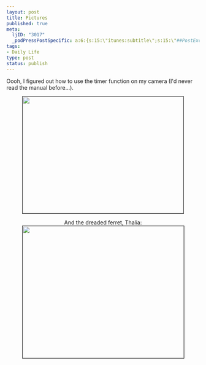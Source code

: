 ```yaml
--- 
layout: post
title: Pictures
published: true
meta: 
  ljID: "3017"
  _podPressPostSpecific: a:6:{s:15:\"itunes:subtitle\";s:15:\"##PostExcerpt##\";s:14:\"itunes:summary\";s:15:\"##PostExcerpt##\";s:15:\"itunes:keywords\";s:17:\"##WordPressCats##\";s:13:\"itunes:author\";s:10:\"##Global##\";s:15:\"itunes:explicit\";s:2:\"No\";s:12:\"itunes:block\";s:2:\"No\";}
tags: 
- Daily Life
type: post
status: publish
---
```

Oooh, I figured out how to use the timer function on my camera (I&apos;d never read the manual before...).

<center><img src="http://www.arcanology.com/images/self-auto.jpg" border="1" width="420" height="304">

And the dreaded ferret, Thalia:
<img src="http://www.arcanology.com/images/thalia-2.jpg" border="1" width="421" height="344"></center>

